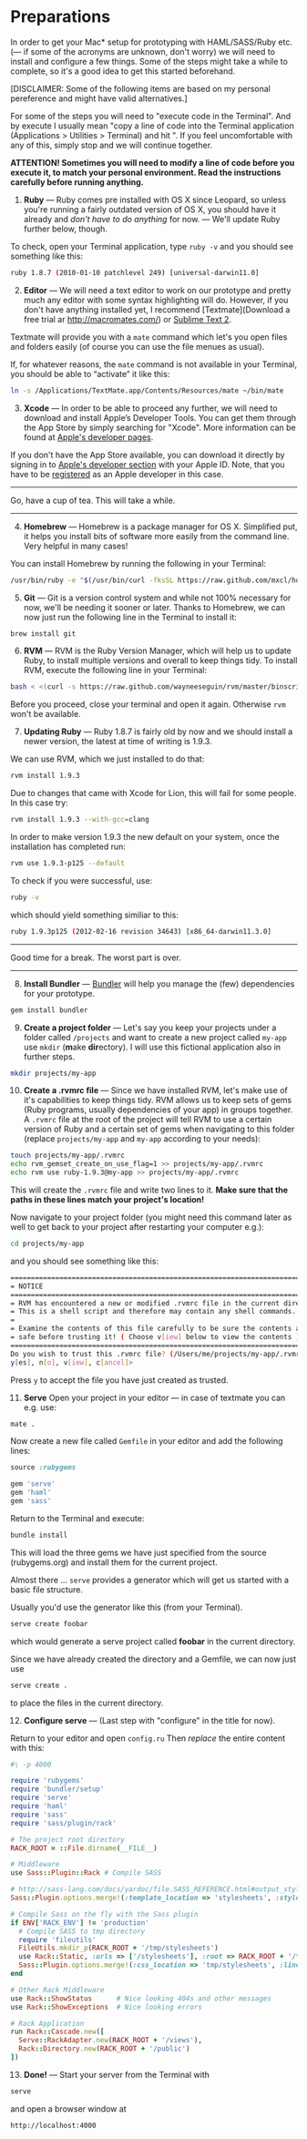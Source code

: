 # Preparations

In order to get your Mac* setup for prototyping with HAML/SASS/Ruby etc. (— if some of the acronyms are unknown, don't worry) we will need to install and configure a few things.
Some of the steps might take a while to complete, so it's a good idea to get this started beforehand.

[DISCLAIMER: Some of the following items are based on my personal pereference and might have valid alternatives.]

For some of the steps you will need to "execute code in the Terminal". And by execute I usually mean "copy a line of code into the Terminal application (Applications > Utilities > Terminal) and hit <Enter>". If you feel uncomfortable with any of this, simply stop and we will continue together.

**ATTENTION! Sometimes you will need to modify a line of code before you execute it, to match your personal environment. Read the instructions carefully before running anything.**

1. **Ruby** — Ruby comes pre installed with OS X since Leopard, so unless you're running a fairly outdated version of OS X, you should have it already and _don't have to do anything_ for now. — We'll update Ruby further below, though.

To check, open your Terminal application, type `ruby -v` and you should see something like this:

```bash
ruby 1.8.7 (2010-01-10 patchlevel 249) [universal-darwin11.0]
```

2. **Editor** — We will need a text editor to work on our prototype and pretty much any editor with some syntax highlighting will do. However, if you don't have anything installed yet, I recommend [Textmate](Download a free trial ar http://macromates.com/) or [Sublime Text 2](http://www.sublimetext.com/2).

Textmate will provide you with a `mate` command which let's you open files and folders easily (of course you can use the file menues as usual).

If, for whatever reasons, the `mate` command is not available in your Terminal, you should be able to “activate” it like this:

```bash
ln -s /Applications/TextMate.app/Contents/Resources/mate ~/bin/mate
```

3. **Xcode** — In order to be able to proceed any further, we will need to download and install Apple’s Developer Tools. You can get them through the App Store by simply searching for "Xcode". More information can be found at [Apple's developer pages](https://developer.apple.com/xcode/).

If you don't have the App Store available, you can download it directly by signing in to [Apple's developer section](http://developer.apple.com/downloads) with your Apple ID. Note, that you have to be [registered](https://developer.apple.com/programs/register/) as an Apple developer in this case.

***

Go, have a cup of tea. This will take a while.

***

4. **Homebrew** — Homebrew is a package manager for OS X. Simplified put, it helps you install bits of software more easily from the command line. Very helpful in many cases!

You can install Homebrew by running the following in your Terminal:

```bash
/usr/bin/ruby -e "$(/usr/bin/curl -fksSL https://raw.github.com/mxcl/homebrew/master/Library/Contributions/install_homebrew.rb)"
```

5. **Git** — Git is a version control system and while not 100% necessary for now, we'll be needing it sooner or later. Thanks to Homebrew, we can now just run the following line in the Terminal to install it:

```bash
brew install git
```

6. **RVM** — RVM is the Ruby Version Manager, which will help us to update Ruby, to install multiple versions and overall to keep things tidy. To install RVM, execute the following line in your Terminal:

```bash
bash < <(curl -s https://raw.github.com/wayneeseguin/rvm/master/binscripts/rvm-installer)
```

Before you proceed, close your terminal and open it again. Otherwise `rvm` won't be available.

7. **Updating Ruby** — Ruby 1.8.7 is fairly old by now and we should install a newer version, the latest at time of writing is 1.9.3.

We can use RVM, which we just installed to do that:

```bash
rvm install 1.9.3
```

Due to changes that came with Xcode for Lion, this will fail for some people. In this case try:

```bash
rvm install 1.9.3 --with-gcc=clang
```

In order to make version 1.9.3 the new default on your system, once the installation has completed run:

```bash
rvm use 1.9.3-p125 --default
```

To check if you were successful, use:

```bash
ruby -v
```

which should yield something similiar to this:

```bash
ruby 1.9.3p125 (2012-02-16 revision 34643) [x86_64-darwin11.3.0]
```

***

Good time for a break. The worst part is over.

***

8. **Install Bundler** — [Bundler](http://gembundler.com/) will help you manage the (few) dependencies for your prototype.

```bash
gem install bundler
```

9. **Create a project folder** — Let's say you keep your projects under a folder called `/projects` and want to create a new project called `my-app` use `mkdir` (**m**ake **dir**ectory). I will use this fictional application also in further steps.

```bash
mkdir projects/my-app
```

10. **Create a .rvmrc file** — Since we have installed RVM, let's make use of it's capabilities to keep things tidy. RVM allows us to keep sets of gems (Ruby programs, usually dependencies of your app) in groups together. A `.rvmrc` file at the root of the project will tell RVM to use a certain version of Ruby and a certain set of gems when navigating to this folder (replace `projects/my-app` and `my-app` according to your needs):

```bash
touch projects/my-app/.rvmrc
echo rvm_gemset_create_on_use_flag=1 >> projects/my-app/.rvmrc
echo rvm use ruby-1.9.3@my-app >> projects/my-app/.rvmrc
```

This will create the `.rvmrc` file and write two lines to it. **Make sure that the paths in these lines match your project's location!**

Now navigate to your project folder (you might need this command later as well to get back to your project after restarting your computer e.g.):

```bash
cd projects/my-app
```

and you should see something like this:

```bash
==============================================================================
= NOTICE                                                                     =
==============================================================================
= RVM has encountered a new or modified .rvmrc file in the current directory =
= This is a shell script and therefore may contain any shell commands.       =
=                                                                            =
= Examine the contents of this file carefully to be sure the contents are    =
= safe before trusting it! ( Choose v[iew] below to view the contents )      =
==============================================================================
Do you wish to trust this .rvmrc file? (/Users/me/projects/my-app/.rvmrc)
y[es], n[o], v[iew], c[ancel]>
```

Press `y` to accept the file you have just created as trusted.

11. **Serve**
Open your project in your editor — in case of textmate you can e.g. use:

```bash
mate .
```

Now create a new file called `Gemfile` in your editor and add the following lines:

```ruby
source :rubygems

gem 'serve'
gem 'haml'
gem 'sass'
```

Return to the Terminal and execute:

```bash
bundle install
```

This will load the three gems we have just specified from the source (rubygems.org) and install them for the current project.

Almost there …
`serve` provides a generator which will get us started with a basic file structure.

Usually you'd use the generator like this (from your Terminal).

```bash
serve create foobar
```

which would generate a serve project called **foobar** in the current directory.

Since we have already created the directory and a Gemfile, we can now just use

```bash
serve create .
```

to place the files in the current directory.

12. **Configure serve** — (Last step with "configure" in the title for now).

Return to your editor and open `config.ru`
Then *replace* the entire content with this:

```ruby
#\ -p 4000

require 'rubygems'
require 'bundler/setup'
require 'serve'
require 'haml'
require 'sass'
require 'sass/plugin/rack'

# The project root directory
RACK_ROOT = ::File.dirname(__FILE__)

# Middleware
use Sass::Plugin::Rack # Compile SASS

# http://sass-lang.com/docs/yardoc/file.SASS_REFERENCE.html#output_style
Sass::Plugin.options.merge!(:template_location => 'stylesheets', :style => :expanded, :trace_selectors => true)

# Compile Sass on the fly with the Sass plugin
if ENV['RACK_ENV'] != 'production'
  # Compile SASS to tmp directory
  require 'fileutils'
  FileUtils.mkdir_p(RACK_ROOT + '/tmp/stylesheets')
  use Rack::Static, :urls => ['/stylesheets'], :root => RACK_ROOT + '/tmp'
  Sass::Plugin.options.merge!(:css_location => 'tmp/stylesheets', :line_numbers => false)
end

# Other Rack Middleware
use Rack::ShowStatus      # Nice looking 404s and other messages
use Rack::ShowExceptions  # Nice looking errors

# Rack Application
run Rack::Cascade.new([
  Serve::RackAdapter.new(RACK_ROOT + '/views'),
  Rack::Directory.new(RACK_ROOT + '/public')
])
```

13. **Done!** — Start your server from the Terminal with

```bash
serve
```

and open a browser window at

```bash
http://localhost:4000
```
